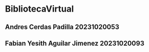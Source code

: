 # BibliotecaVirtual
## Andres Cerdas Padilla  20231020053
## Fabian Yesith Aguilar Jimenez  20231020093